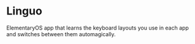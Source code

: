 # Linguo

ElementaryOS app that learns the keyboard layouts you use in each app and switches between them automagically.
